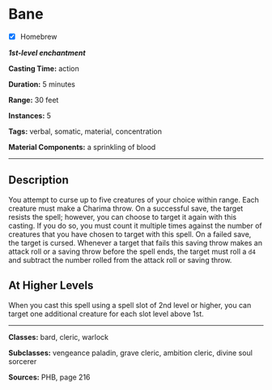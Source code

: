 # Bane

- [x] Homebrew

***1st-level enchantment***

**Casting Time:** action

**Duration:** 5 minutes

**Range:** 30 feet

**Instances:** 5

**Tags:** verbal, somatic, material, concentration

**Material Components:** a sprinkling of blood

---

## Description
You attempt to curse up to five creatures of your choice within range.
Each creature must make a Charima throw.
On a successful save, the target resists the spell; however, you can choose to target it again with this casting.
If you do so, you must count it multiple times against the number of creatures that you have chosen to target with this spell.
On a failed save, the target is cursed.
Whenever a target that fails this saving throw makes an attack roll or a saving throw before the spell ends, the target must roll a `d4` and subtract the number rolled from the attack roll or saving throw.

## At Higher Levels
When you cast this spell using a spell slot of 2nd level or higher, you can target one additional creature for each slot level above 1st.

---

**Classes:** bard, cleric, warlock

**Subclasses:** vengeance paladin, grave cleric, ambition cleric, divine soul sorcerer

**Sources:** PHB, page 216

<!-- QA Pass Needed -->
